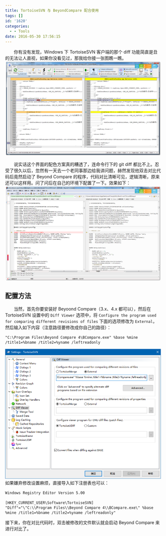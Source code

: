 ```yaml
---
title: TortoiseSVN 与 BeyondCompare 配合使用
tags: []
id: '1620'
categories:
  - - Tools
date: 2016-05-30 17:56:15
---
```


  你有没有发现，Windows 下 TortoiseSVN 客户端的那个 diff 功能简直是丑的无法让人直视，如果你没看见过，那我给你接一张图瞧一瞧。 [![2016-05-30_174254](/images/2016/05/2016-05-30_174254.png)](/images/2016/05/2016-05-30_174254.png)
<!-- more -->
  说实话这个界面的配色方案真的糟透了，连命令行下的 git diff 都比不上。忍受了很久以后，忽然有一天去一个老同事那边给我讲问题，赫然发现他双击对比代码后竟然启动了 Beyond Compare 的程序，代码对比清晰可见，逻辑清晰，原来还可以这样用。问了问后在自己的环境下配置了一下。效果如下： [![2016-05-30_175035](/images/2016/05/2016-05-30_175035.png)](/images/2016/05/2016-05-30_175035.png)

## 配置方法

  当然，首先你要安装好 Beyoond Compare（3.x、4.x 都可以），然后在 TortoiseSVN 设置中的 `Diff Viewer` 选项中，将 `Configure the program used for comparing different revisions of files` 下面的选项修改为 `External`，然后输入如下内容（注意路径要修改成你自己的路径）：

```
"C:\Program Files\Beyond Compare 4\BCompare.exe" %base %mine /title1=%bname /title2=%yname /leftreadonly
```

[![2016-09-22_095739](/images/2016/05/2016-09-22_095739.png)](/images/2016/05/2016-09-22_095739.png) 如果嫌弃修改设置麻烦，直接导入如下注册表也可以：

```
Windows Registry Editor Version 5.00

[HKEY_CURRENT_USER\Software\TortoiseSVN]
"Diff"="\"C:\\Program Files\\Beyond Compare 4\\BCompare.exe\" %base %mine /title1=%bname /title2=%yname /leftreadonly"
```

接下来，你在对比代码时，双击被修改的文件默认就会启动 Beyond Compare 来进行对比了。